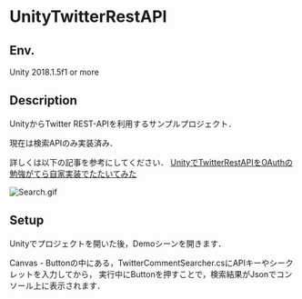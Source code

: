 # UnityTwitterRestAPI

## Env.
Unity 2018.1.5f1 or more

## Description
UnityからTwitter REST-APIを利用するサンプルプロジェクト．

現在は検索APIのみ実装済み．

詳しくは以下の記事を参考にしてください．
[UnityでTwitterRestAPIをOAuthの勉強がてら自家実装でたたいてみた](https://qiita.com/nmxi/items/93d7806feab31164cd6c)

![Search.gif](https://github.com/nmxi/UnityTwitterRestAPI/blob/master/DescriptionImage/Search.gif)

## Setup
Unityでプロジェクトを開いた後，Demoシーンを開きます．

Canvas - Buttonの中にある，TwitterCommentSearcher.csにAPIキーやシークレットを入力してから，
実行中にButtonを押すことで，検索結果がJsonでコンソール上に表示されます．
